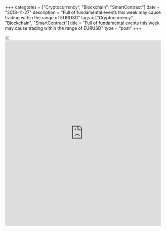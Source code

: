 +++
categories = ["Cryptocurrency", "Blockchain", "SmartContract"]
date = "2018-11-27"
description = "Full of fundamental events this week may cause trading within the range of EURUSD"
tags = ["Cryptocurrency", "Blockchain", "SmartContract"]
title = "Full of fundamental events this week may cause trading within the range of EURUSD"
type = "post"
+++

{{<iframe id="large-banner" src="https://www.bounty.group/#slide=17.0" width="100%" height="600" scrolling="no" style="border: 0px solid rgb(216, 221, 230); border-radius: 3px;">}}

| **Full of fundamental events this week may cause trading within the
range of EURUSD**  
---  
**News:**  
|  EURUSD (1.1334)  
Trend: Neutral  
Support/Resistance: 1.1260 - 1.1500  
The new week start with interesting [news](https://www.letsplayfx.com/blog/forex-news-website/) from Monday. The important IFO
report followed by ECB President Draghi's Speech may set a new direction
of the trading. On Wednesday we will focus over the United States GDP
(Q3) and CPI. A large number of fundamental events will follow on
Thursday as the most important is FOMC Minutes. Friday will end with key
events for Euro Zone like Unemployment rate and CPI Index. All these
events will cause moves into both directions.  
[World-Signals.com][1] trading strategy this week is to trade within the
trading range and use both directions for trading. If the trading of
EURUSD breaks below 1.1260 then expect levels of 1.1100.  
---  
  
* * *

**Comments:**  
  
None  
  
  

   1. www.world-signals.com (www.world-signals.com)